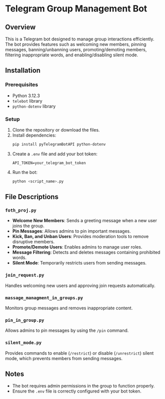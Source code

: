 # Telegram Group Management Bot

## Overview
This is a Telegram bot designed to manage group interactions efficiently. The bot provides features such as welcoming new members, pinning messages, banning/unbanning users, promoting/demoting members, filtering inappropriate words, and enabling/disabling silent mode.

## Installation
### Prerequisites
- Python 3.12.3
- `telebot` library
- `python-dotenv` library

### Setup
1. Clone the repository or download the files.
2. Install dependencies:
   ```bash
   pip install pyTelegramBotAPI python-dotenv
   ```
3. Create a `.env` file and add your bot token:
   ```
   API_TOKEN=your_telegram_bot_token
   ```
4. Run the bot:
   ```bash
   python <script_name>.py
   ```

## File Descriptions
### `foth_proj.py`
- **Welcome New Members**: Sends a greeting message when a new user joins the group.
- **Pin Messages**: Allows admins to pin important messages.
- **Kick, Ban, and Unban Users**: Provides moderation tools to remove disruptive members.
- **Promote/Demote Users**: Enables admins to manage user roles.
- **Message Filtering**: Detects and deletes messages containing prohibited words.
- **Silent Mode**: Temporarily restricts users from sending messages.
### `join_request.py`
Handles welcoming new users and approving join requests automatically.

### `massage_managment_in_groups.py`
Monitors group messages and removes inappropriate content.

### `pin_in_group.py`
Allows admins to pin messages by using the `/pin` command.

### `silent_mode.py`
Provides commands to enable (`/restrict`) or disable (`/unrestrict`) silent mode, which prevents members from sending messages.

## Notes
- The bot requires admin permissions in the group to function properly.
- Ensure the `.env` file is correctly configured with your bot token.
